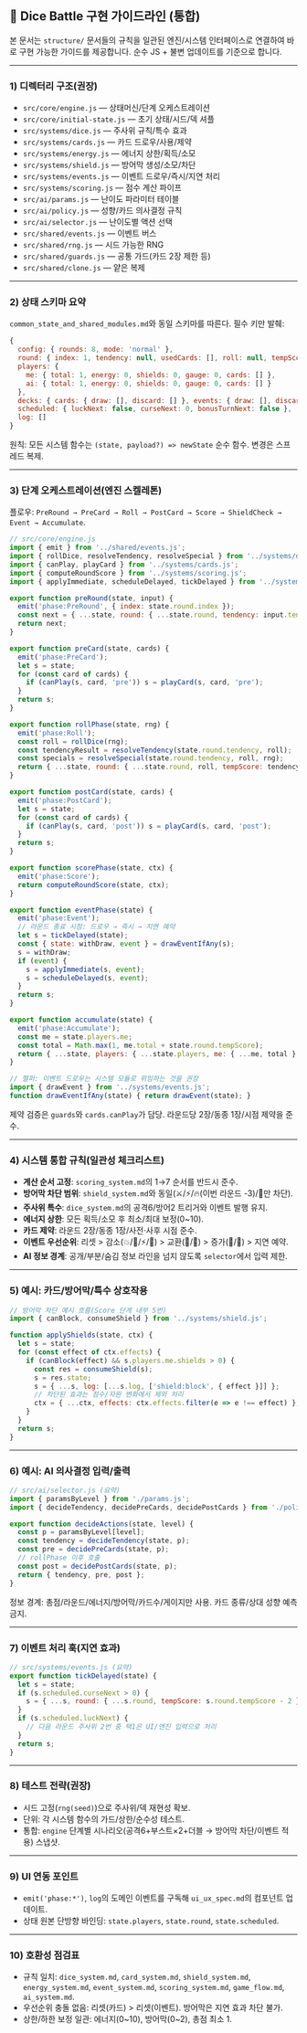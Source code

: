 ## 🧩 Dice Battle 구현 가이드라인 (통합)

본 문서는 `structure/` 문서들의 규칙을 일관된 엔진/시스템 인터페이스로 연결하여 바로 구현 가능한 가이드를 제공합니다. 순수 JS + 불변 업데이트를 기준으로 합니다.

---

### 1) 디렉터리 구조(권장)

- `src/core/engine.js` — 상태머신/단계 오케스트레이션
- `src/core/initial-state.js` — 초기 상태/시드/덱 셔플
- `src/systems/dice.js` — 주사위 규칙/특수 효과
- `src/systems/cards.js` — 카드 드로우/사용/제약
- `src/systems/energy.js` — 에너지 상한/획득/소모
- `src/systems/shield.js` — 방어막 생성/소모/차단
- `src/systems/events.js` — 이벤트 드로우/즉시/지연 처리
- `src/systems/scoring.js` — 점수 계산 파이프
- `src/ai/params.js` — 난이도 파라미터 테이블
- `src/ai/policy.js` — 성향/카드 의사결정 규칙
- `src/ai/selector.js` — 난이도별 액션 선택
- `src/shared/events.js` — 이벤트 버스
- `src/shared/rng.js` — 시드 가능한 RNG
- `src/shared/guards.js` — 공통 가드(카드 2장 제한 등)
- `src/shared/clone.js` — 얕은 복제

---

### 2) 상태 스키마 요약

`common_state_and_shared_modules.md`와 동일 스키마를 따른다. 필수 키만 발췌:

```js
{
  config: { rounds: 8, mode: 'normal' },
  round: { index: 1, tendency: null, usedCards: [], roll: null, tempScore: 0 },
  players: {
    me: { total: 1, energy: 0, shields: 0, gauge: 0, cards: [] },
    ai: { total: 1, energy: 0, shields: 0, gauge: 0, cards: [] }
  },
  decks: { cards: { draw: [], discard: [] }, events: { draw: [], discard: [] } },
  scheduled: { luckNext: false, curseNext: 0, bonusTurnNext: false },
  log: []
}
```

원칙: 모든 시스템 함수는 `(state, payload?) => newState` 순수 함수. 변경은 스프레드 복제.

---

### 3) 단계 오케스트레이션(엔진 스켈레톤)

플로우: `PreRound → PreCard → Roll → PostCard → Score → ShieldCheck → Event → Accumulate`.

```js
// src/core/engine.js
import { emit } from '../shared/events.js';
import { rollDice, resolveTendency, resolveSpecial } from '../systems/dice.js';
import { canPlay, playCard } from '../systems/cards.js';
import { computeRoundScore } from '../systems/scoring.js';
import { applyImmediate, scheduleDelayed, tickDelayed } from '../systems/events.js';

export function preRound(state, input) {
  emit('phase:PreRound', { index: state.round.index });
  const next = { ...state, round: { ...state.round, tendency: input.tendency, usedCards: [] } };
  return next;
}

export function preCard(state, cards) {
  emit('phase:PreCard');
  let s = state;
  for (const card of cards) {
    if (canPlay(s, card, 'pre')) s = playCard(s, card, 'pre');
  }
  return s;
}

export function rollPhase(state, rng) {
  emit('phase:Roll');
  const roll = rollDice(rng);
  const tendencyResult = resolveTendency(state.round.tendency, roll);
  const specials = resolveSpecial(state.round.tendency, roll, rng);
  return { ...state, round: { ...state.round, roll, tempScore: tendencyResult.baseScore }, log: [...state.log, ['roll', { roll, tendencyResult, specials }]] };
}

export function postCard(state, cards) {
  emit('phase:PostCard');
  let s = state;
  for (const card of cards) {
    if (canPlay(s, card, 'post')) s = playCard(s, card, 'post');
  }
  return s;
}

export function scorePhase(state, ctx) {
  emit('phase:Score');
  return computeRoundScore(state, ctx);
}

export function eventPhase(state) {
  emit('phase:Event');
  // 라운드 종료 시점: 드로우 → 즉시 → 지연 예약
  let s = tickDelayed(state);
  const { state: withDraw, event } = drawEventIfAny(s);
  s = withDraw;
  if (event) {
    s = applyImmediate(s, event);
    s = scheduleDelayed(s, event);
  }
  return s;
}

export function accumulate(state) {
  emit('phase:Accumulate');
  const me = state.players.me;
  const total = Math.max(1, me.total + state.round.tempScore);
  return { ...state, players: { ...state.players, me: { ...me, total } } };
}

// 헬퍼: 이벤트 드로우는 시스템 모듈로 위임하는 것을 권장
import { drawEvent } from '../systems/events.js';
function drawEventIfAny(state) { return drawEvent(state); }
```

제약 검증은 `guards`와 `cards.canPlay`가 담당. 라운드당 2장/동종 1장/시점 제약을 준수.

---

### 4) 시스템 통합 규칙(일관성 체크리스트)

- **계산 순서 고정**: `scoring_system.md`의 1→7 순서를 반드시 준수.
- **방어막 차단 범위**: `shield_system.md`와 동일(⚔️/⚡/🔥(이번 라운드 -3)/🦹만 차단).
- **주사위 특수**: `dice_system.md`의 공격6/방어2 트리거와 이벤트 발행 유지.
- **에너지 상한**: 모든 획득/소모 후 최소/최대 보정(0~10).
- **카드 제약**: 라운드 2장/동종 1장/사전·사후 시점 준수.
- **이벤트 우선순위**: 리셋 > 감소(💥/🦹/⚡/🌙) > 교환(🔄/🎴) > 증가(🔋/🎲) > 지연 예약.
- **AI 정보 경계**: 공개/부분/숨김 정보 라인을 넘지 않도록 `selector`에서 입력 제한.

---

### 5) 예시: 카드/방어막/특수 상호작용

```js
// 방어막 차단 예시 흐름(Score 단계 내부 5번)
import { canBlock, consumeShield } from '../systems/shield.js';

function applyShields(state, ctx) {
  let s = state;
  for (const effect of ctx.effects) {
    if (canBlock(effect) && s.players.me.shields > 0) {
      const res = consumeShield(s);
      s = res.state;
      s = { ...s, log: [...s.log, ['shield:block', { effect }]] };
      // 차단된 효과는 점수/자원 변화에서 제외 처리
      ctx = { ...ctx, effects: ctx.effects.filter(e => e !== effect) };
    }
  }
  return s;
}
```

---

### 6) 예시: AI 의사결정 입력/출력

```js
// src/ai/selector.js (요약)
import { paramsByLevel } from './params.js';
import { decideTendency, decidePreCards, decidePostCards } from './policy.js';

export function decideActions(state, level) {
  const p = paramsByLevel[level];
  const tendency = decideTendency(state, p);
  const pre = decidePreCards(state, p);
  // rollPhase 이후 호출
  const post = decidePostCards(state, p);
  return { tendency, pre, post };
}
```

정보 경계: 총점/라운드/에너지/방어막/카드수/게이지만 사용. 카드 종류/상대 성향 예측 금지.

---

### 7) 이벤트 처리 훅(지연 효과)

```js
// src/systems/events.js (요약)
export function tickDelayed(state) {
  let s = state;
  if (s.scheduled.curseNext > 0) {
    s = { ...s, round: { ...s.round, tempScore: s.round.tempScore - 2 }, scheduled: { ...s.scheduled, curseNext: s.scheduled.curseNext - 1 } };
  }
  if (s.scheduled.luckNext) {
    // 다음 라운드 주사위 2번 중 택1은 UI/엔진 입력으로 처리
  }
  return s;
}
```

---

### 8) 테스트 전략(권장)

- 시드 고정(`rng(seed)`)으로 주사위/덱 재현성 확보.
- 단위: 각 시스템 함수의 가드/상한/순수성 테스트.
- 통합: `engine` 단계별 시나리오(공격6+부스트×2+더블 → 방어막 차단/이벤트 적용) 스냅샷.

---

### 9) UI 연동 포인트

- `emit('phase:*')`, `log`의 도메인 이벤트를 구독해 `ui_ux_spec.md`의 컴포넌트 업데이트.
- 상태 원본 단방향 바인딩: `state.players`, `state.round`, `state.scheduled`.

---

### 10) 호환성 점검표

- 규칙 일치: `dice_system.md`, `card_system.md`, `shield_system.md`, `energy_system.md`, `event_system.md`, `scoring_system.md`, `game_flow.md`, `ai_system.md`.
- 우선순위 충돌 없음: 리셋(카드) > 리셋(이벤트). 방어막은 지연 효과 차단 불가.
- 상한/하한 보정 일관: 에너지(0~10), 방어막(0~2), 총점 최소 1.
